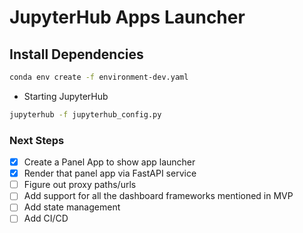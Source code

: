# JupyterHub Apps Launcher

## Install Dependencies

```bash
conda env create -f environment-dev.yaml
```

- Starting JupyterHub

```bash
jupyterhub -f jupyterhub_config.py
```

### Next Steps

- [x] Create a Panel App to show app launcher
- [x] Render that panel app via FastAPI service
- [ ] Figure out proxy paths/urls
- [ ] Add support for all the dashboard frameworks mentioned in MVP
- [ ] Add state management
- [ ] Add CI/CD

